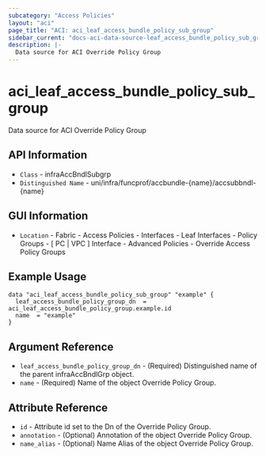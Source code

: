 ```yaml
---
subcategory: "Access Policies"
layout: "aci"
page_title: "ACI: aci_leaf_access_bundle_policy_sub_group"
sidebar_current: "docs-aci-data-source-leaf_access_bundle_policy_sub_group"
description: |-
  Data source for ACI Override Policy Group
---
```


# aci_leaf_access_bundle_policy_sub_group #

Data source for ACI Override Policy Group

## API Information ##

* `Class` - infraAccBndlSubgrp
* `Distinguished Name` - uni/infra/funcprof/accbundle-{name}/accsubbndl-{name}

## GUI Information ##

* `Location` - Fabric - Access Policies - Interfaces - Leaf Interfaces - Policy Groups - [ PC | VPC ] Interface - Advanced Policies - Override Access Policy Groups

## Example Usage ##

```hcl
data "aci_leaf_access_bundle_policy_sub_group" "example" {
  leaf_access_bundle_policy_group_dn  = aci_leaf_access_bundle_policy_group.example.id
  name  = "example"
}
```

## Argument Reference ##

* `leaf_access_bundle_policy_group_dn` - (Required) Distinguished name of the parent infraAccBndlGrp object.
* `name` - (Required) Name of the object Override Policy Group.

## Attribute Reference ##
* `id` - Attribute id set to the Dn of the Override Policy Group.
* `annotation` - (Optional) Annotation of the object Override Policy Group.
* `name_alias` - (Optional) Name Alias of the object Override Policy Group.
